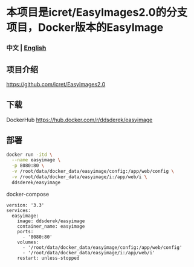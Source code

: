 # 本项目是icret/EasyImages2.0的分支项目，Docker版本的EasyImage

### 中文 | [English](https://github.com/DDSRem/easyimage/blob/master/README-English.md)
## 项目介绍
https://github.com/icret/EasyImages2.0
## 下载
DockerHub https://hub.docker.com/r/ddsderek/easyimage
## 部署
``` bash 
docker run -itd \
  --name easyimage \
  -p 8080:80 \
  -v /root/data/docker_data/easyimage/config:/app/web/config \
  -v /root/data/docker_data/easyimage/i:/app/web/i \
  ddsderek/easyimage
```
docker-compose
```
version: '3.3'
services:
  easyimage:
    image: ddsderek/easyimage
    container_name: easyimage
    ports:
      - '8080:80'
    volumes:
      - '/root/data/docker_data/easyimage/config:/app/web/config'
      - '/root/data/docker_data/easyimage/i:/app/web/i'
    restart: unless-stopped
```
